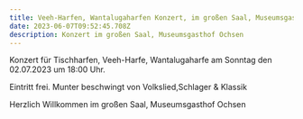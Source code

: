 ```yaml
---
title: Veeh-Harfen, Wantalugaharfen Konzert, im großen Saal, Museumsgasthof Ochsen
date: 2023-06-07T09:52:45.708Z
description: Konzert im großen Saal, Museumsgasthof Ochsen
---
```

K﻿onzert für Tischharfen, Veeh-Harfe, Wantalugaharfe am Sonntag den 02.07.2023 um 18:00 Uhr.

E﻿intritt frei. Munter beschwingt von Volkslied,Schlager & Klassik

H﻿erzlich Willkommen im großen Saal, Museumsgasthof Ochsen